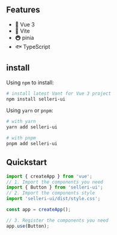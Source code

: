 ## Features

- 🎒 Vue 3 
- 🚀 Vite
- 🚇 pinia
- 🐟 TypeScript

## install

Using `npm` to install:

```bash
# install latest Vant for Vue 3 project
npm install selleri-ui
```

Using `yarn` or `pnpm`:

```bash
# with yarn
yarn add selleri-ui

# with pnpm
pnpm add selleri-ui
```

## Quickstart

```js
import { createApp } from 'vue';
// 1. Import the components you need
import { Button } from 'selleri-ui';
// 2. Import the components style
import 'selleri-ui/dist/style.css';

const app = createApp();

// 3. Register the components you need
app.use(Button);
```

